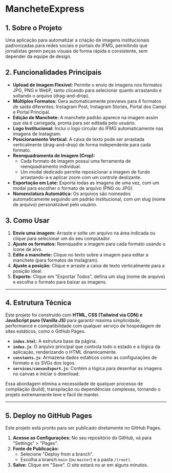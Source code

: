 # MancheteExpress

## 1. Sobre o Projeto

Uma aplicação para automatizar a criação de imagens institucionais padronizadas para redes sociais e portais do IFMG, permitindo que jornalistas gerem peças visuais de forma rápida e consistente, sem depender da equipe de design.

## 2. Funcionalidades Principais

-   **Upload de Imagem Flexível:** Permite o envio de imagens nos formatos JPG, PNG e WebP, tanto clicando para selecionar quanto arrastando e soltando o arquivo (drag-and-drop).
-   **Múltiplos Formatos:** Gera automaticamente previews para 4 formatos de saída diferentes: Instagram Post, Instagram Stories, Portal dos Campi e Portal Principal.
-   **Edição de Manchete:** A manchete padrão aparece na imagem assim que ela é carregada, pronta para ser editada pelo usuário.
-   **Logo Institucional:** Inclui o logo circular do IFMG automaticamente nas imagens de Instagram.
-   **Posicionamento Vertical:** A caixa de texto pode ser arrastada verticalmente (drag-and-drop) de forma independente para cada formato.
-   **Reenquadramento de Imagem (Crop):**
    -   Cada formato de imagem possui uma ferramenta de reenquadramento individual.
    -   Um modal dedicado permite reposicionar a imagem de fundo arrastando-a e aplicar zoom com um controle deslizante.
-   **Exportação em Lote:** Exporta todas as imagens de uma vez, com um modal para escolher o formato de arquivo (PNG ou JPG).
-   **Nomenclatura Automática:** Os arquivos são nomeados automaticamente seguindo um padrão institucional, com um slug (nome de arquivo) personalizável pelo usuário.

## 3. Como Usar

1.  **Envie uma imagem:** Arraste e solte um arquivo na área indicada ou clique para selecionar um do seu computador.
2.  **Ajuste os formatos:** Reenquadre a imagem para cada formato usando o ícone de alvo.
3.  **Edite a manchete:** Clique no texto sobre a imagem para editar a manchete (para formatos de Instagram).
4.  **Ajuste a posição:** Clique e arraste a caixa de texto verticalmente para a posição ideal.
5.  **Exporte:** Clique em "Exportar Todos", defina um slug (nome de arquivo) e escolha o formato para baixar as imagens.

---

## 4. Estrutura Técnica

Este projeto foi construído com **HTML, CSS (Tailwind via CDN) e JavaScript puro (Vanilla JS)** para garantir máxima simplicidade, performance e compatibilidade com qualquer serviço de hospedagem de sites estáticos, como o GitHub Pages.

-   **`index.html`**: A estrutura base da página.
-   **`index.js`**: O arquivo principal que controla todo o estado e a lógica da aplicação, renderizando o HTML dinamicamente.
-   **`constants.js`**: Armazena dados estáticos como as configurações de formato e os SVGs dos logos.
-   **`services/canvasExport.js`**: Contém a lógica para desenhar as imagens no canvas e iniciar o download.

Essa abordagem elimina a necessidade de qualquer processo de compilação (build), transpilação ou dependências complexas, tornando o projeto extremamente leve e fácil de manter.

---

## 5. Deploy no GitHub Pages

Este projeto está pronto para ser publicado diretamente no GitHub Pages.

1.  **Acesse as Configurações:** No seu repositório do GitHub, vá para "Settings" > "Pages".
2.  **Fonte de Publicação:**
    -   Selecione "Deploy from a branch".
    -   Escolha a branch `main` (ou `master`) e a pasta `/(root)`.
3.  **Salve:** Clique em "Save". O site estará no ar em alguns minutos.

